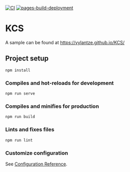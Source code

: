 [![CI](https://github.com/Vylantze/KCS/actions/workflows/gh-pages.yml/badge.svg)](https://github.com/Vylantze/KCS/actions/workflows/gh-pages.yml)
[![pages-build-deployment](https://github.com/Vylantze/KCS/actions/workflows/pages/pages-build-deployment/badge.svg)](https://github.com/Vylantze/KCS/actions/workflows/pages/pages-build-deployment)

# KCS

A sample can be found at https://vylantze.github.io/KCS/

## Project setup
```
npm install
```

### Compiles and hot-reloads for development
```
npm run serve
```

### Compiles and minifies for production
```
npm run build
```

### Lints and fixes files
```
npm run lint
```

### Customize configuration
See [Configuration Reference](https://cli.vuejs.org/config/).
